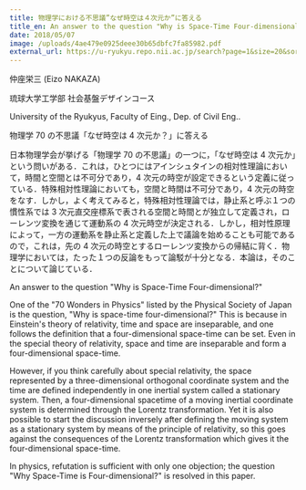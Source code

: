 ```yaml
---
title: 物理学における不思議”なぜ時空は４次元か”に答える
title_en: An answer to the question "Why is Space-Time Four-dimensional?"
date: 2018/05/07
image: /uploads/4ae479e0925deee30b65dbfc7fa85982.pdf
external_url: https://u-ryukyu.repo.nii.ac.jp/search?page=1&size=20&sort=-createdate&search_type=2&q=1657698443681&timestamp=1658722077.3386552
---
```

仲座栄三 (Eizo NAKAZA)

琉球大学工学部 社会基盤デザインコース

University of the Ryukyus, Faculty of Eing., Dep. of Civil Eng..

物理学 70 の不思議「なぜ時空は 4 次元か？」に答える

日本物理学会が挙げる「物理学 70 の不思議」の一つに，「なぜ時空は 4 次元か」という問いがある．これは，ひとつにはアインシュタインの相対性理論において，時間と空間とは不可分であり，4 次元の時空が設定できるという定義に従っている．特殊相対性理論においても，空間と時間は不可分であり，4 次元の時空をなす．しかし，よく考えてみると，特殊相対性理論では，静止系と呼ぶ１つの慣性系では 3 次元直交座標系で表される空間と時間とが独立して定義され，ローレンツ変換を通じて運動系の 4 次元時空が決定される．しかし，相対性原理によって，一方の運動系を静止系と定義した上で議論を始めることも可能であるので，これは，先の 4 次元の時空とするローレンツ変換からの帰結に背く．物理学においては，たった１つの反論をもって論駁が十分となる．本論は，そのことについて論じている．

An answer to the question "Why is Space-Time Four-dimensional?"

One of the "70 Wonders in Physics" listed by the Physical Society of Japan is the question, "Why is space-time four-dimensional?" This is because in Einstein's theory of relativity, time and space are inseparable, and one follows the definition that a four-dimensional space-time can be set. Even in the special theory of relativity, space and time are inseparable and form a four-dimensional space-time.

However, if you think carefully about special relativity, the space represented by a three-dimensional orthogonal coordinate system and the time are defined independently in one inertial system called a stationary system. Then, a four-dimensional spacetime of a moving inertial coordinate system is determined through the Lorentz transformation. Yet it is also possible to start the discussion inversely after defining the moving system as a stationary system by means of the principle of relativity, so this goes against the consequences of the Lorentz transformation which gives it the four-dimensional space-time.

In physics, refutation is sufficient with only one objection; the question "Why Space-Time is Four-dimensional?" is resolved in this paper.
